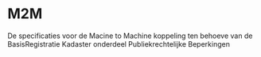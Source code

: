 # M2M
De specificaties voor de Macine to Machine koppeling ten behoeve van de BasisRegistratie Kadaster onderdeel Publiekrechtelijke Beperkingen
